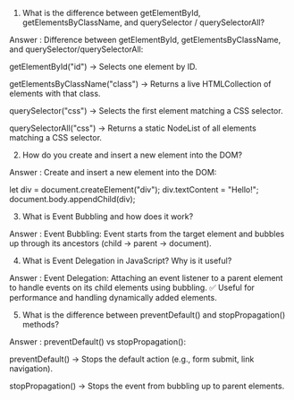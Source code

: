 
1. What is the difference between getElementById, getElementsByClassName, and querySelector / querySelectorAll?

Answer : Difference between getElementById, getElementsByClassName, and querySelector/querySelectorAll:

getElementById("id") → Selects one element by ID.

getElementsByClassName("class") → Returns a live HTMLCollection of elements with that class.

querySelector("css") → Selects the first element matching a CSS selector.

querySelectorAll("css") → Returns a static NodeList of all elements matching a CSS selector.



2. How do you create and insert a new element into the DOM?

Answer : Create and insert a new element into the DOM:

let div = document.createElement("div");
div.textContent = "Hello!";
document.body.appendChild(div);




3. What is Event Bubbling and how does it work?

Answer : Event Bubbling:
Event starts from the target element and bubbles up through its ancestors (child → parent → document).



4. What is Event Delegation in JavaScript? Why is it useful?

Answer : Event Delegation:
Attaching an event listener to a parent element to handle events on its child elements using bubbling.
✅ Useful for performance and handling dynamically added elements.



5. What is the difference between preventDefault() and stopPropagation() methods?

Answer : preventDefault() vs stopPropagation():

preventDefault() → Stops the default action (e.g., form submit, link navigation).

stopPropagation() → Stops the event from bubbling up to parent elements.
